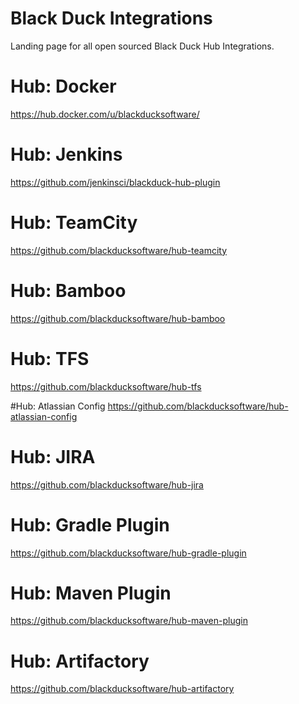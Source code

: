 # Black Duck Integrations

Landing page for all open sourced Black Duck Hub Integrations.  

# Hub:  Docker
https://hub.docker.com/u/blackducksoftware/

# Hub: Jenkins
https://github.com/jenkinsci/blackduck-hub-plugin

# Hub: TeamCity
https://github.com/blackducksoftware/hub-teamcity

# Hub: Bamboo
https://github.com/blackducksoftware/hub-bamboo

# Hub: TFS
https://github.com/blackducksoftware/hub-tfs

#Hub: Atlassian Config
https://github.com/blackducksoftware/hub-atlassian-config

# Hub: JIRA
https://github.com/blackducksoftware/hub-jira

# Hub: Gradle Plugin
https://github.com/blackducksoftware/hub-gradle-plugin

# Hub: Maven Plugin
https://github.com/blackducksoftware/hub-maven-plugin

# Hub:  Artifactory
https://github.com/blackducksoftware/hub-artifactory
